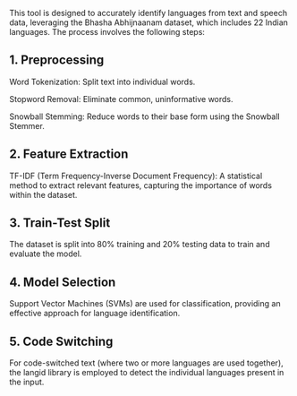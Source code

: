This tool is designed to accurately identify languages from text and speech data, leveraging the Bhasha Abhijnaanam dataset, which includes 22 Indian languages. The process involves the following steps:

## 1. Preprocessing
Word Tokenization: Split text into individual words.

Stopword Removal: Eliminate common, uninformative words.

Snowball Stemming: Reduce words to their base form using the Snowball Stemmer.

## 2. Feature Extraction
TF-IDF (Term Frequency-Inverse Document Frequency): A statistical method to extract relevant features, capturing the importance of words within the dataset.

## 3. Train-Test Split
The dataset is split into 80% training and 20% testing data to train and evaluate the model.

## 4. Model Selection
Support Vector Machines (SVMs) are used for classification, providing an effective approach for language identification.

## 5. Code Switching
For code-switched text (where two or more languages are used together), the langid library is employed to detect the individual languages present in the input.

